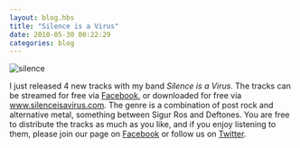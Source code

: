 ```yaml
---
layout: blog.hbs
title: "Silence is a Virus"
date: 2010-05-30 00:22:29
categories: blog
---
```


<img alt="silence" src="https://assets.runemadsen.com/blog/silence.jpg" />

I just released 4 new tracks with my band _Silence is a Virus_. The tracks can
be streamed for free via
<a target="_blank" href="http://www.facebook.com/pages/Silence-Is-A-Virus/113178405360214">Facebook</a>,
or downloaded for free via
<a href="http://www.silenceisavirus.com">www.silenceisavirus.com</a>. The genre
is a combination of post rock and alternative metal, something between Sigur Ros
and Deftones. You are free to distribute the tracks as much as you like, and if
you enjoy listening to them, please join our page on
<a target="_blank" href="http://www.facebook.com/pages/Silence-Is-A-Virus/113178405360214">Facebook</a>
or follow us on
<a target="_blank" href="http://www.twitter.com/silenceisavirus">Twitter</a>.

